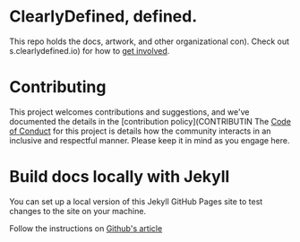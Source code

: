 # ClearlyDefined, defined.

This repo holds the docs, artwork, and other organizational con). Check out s.clearlydefined.io) for how to [get involved](https://docs.clearlydefined.io/get-involved).

# Contributing

This project welcomes contributions and suggestions, and we've documented the details in the [contribution policy](CONTRIBUTIN
The [Code of Conduct](CODE_OF_CONDUCT.md) for this project is details how the community interacts in
an inclusive and respectful manner. Please keep it in mind as you engage here.

# Build docs locally with Jekyll

You can set up a local version of this Jekyll GitHub Pages site to test changes to the site on your machine.

Follow the instructions on [Github's article](https:ub-pages-site-locally-with-jekyll/)

